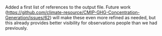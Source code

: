 Added a first list of references to the output file.
Future work (https://github.com/climate-resource/CMIP-GHG-Concentration-Generation/issues/62)
will make these even more refined as needed,
but this already provides better visibility for observations people than we had previously.
